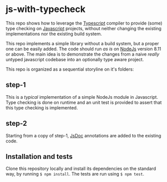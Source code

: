 js-with-typecheck
=================
This repo shows how to leverage the [Typescript](http://typescriptlang.org)
compiler to provide (some) type checking on [Javascript](https://developer.mozilla.org/en-US/docs/Web/JavaScript)
projects, without neither changing the existing implementations nor the existing build system.

This repo implements a simple library without a build system, but a proper one
can be easily added. The code should run _as is_ on [NodeJs](https://nodejs.org/en/)
version 8.11 or above. The main idea is to demonstrate the changes from a naive
_really_ untyped javascript codebase into an optionally type aware project.

This repo is organized as a sequential storyline on it's folders:

step-1
------
This is a _typical_ implementation of a simple NodeJs module in Javascript.
Type checking is done on runtime and an unit test is provided to assert that
this type checking is implemented.

step-2
------
Starting from a copy of step-1, [JsDoc](http://usejsdoc.org/) annotations are
added to the existing code.


Installation and tests
----------------------
Clone this repository locally and install its dependencies on the standard way,
by running `$ npm install`. The tests are run using `$ npm test`.